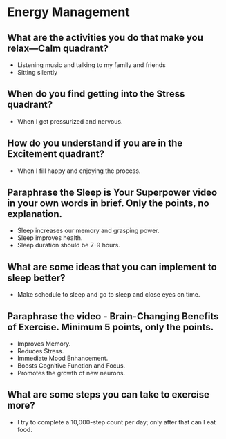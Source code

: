 # Energy Management 

## What are the activities you do that make you relax—Calm quadrant?
- Listening music and talking to my family and friends
- Sitting silently 

## When do you find getting into the Stress quadrant?
- When I get pressurized and nervous. 

## How do you understand if you are in the Excitement quadrant?
- When I fill happy and enjoying the process.

## Paraphrase the Sleep is Your Superpower video in your own words in brief. Only the points, no explanation.
- Sleep increases our memory and grasping power.
- Sleep improves health.
- Sleep duration should be 7-9 hours.

## What are some ideas that you can implement to sleep better?
- Make schedule to sleep and go to sleep and close eyes on time.

## Paraphrase the video - Brain-Changing Benefits of Exercise. Minimum 5 points, only the points.
- Improves Memory.
- Reduces Stress.
- Immediate Mood Enhancement.
- Boosts Cognitive Function and Focus.
- Promotes the growth of new neurons.


## What are some steps you can take to exercise more?
- I try to complete a 10,000-step count per day; only after that can I eat food.
